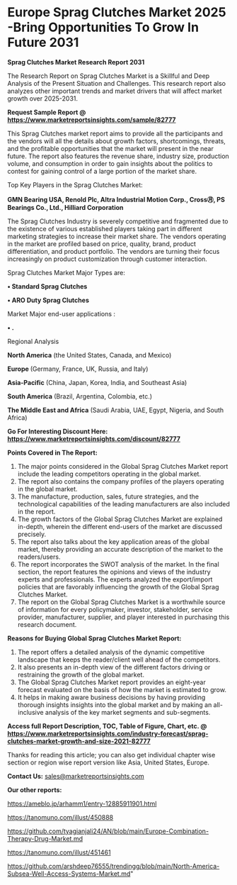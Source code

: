  # Europe Sprag Clutches Market 2025 -Bring Opportunities To Grow In Future 2031

<strong>Sprag Clutches Market Research Report 2031</strong>

The Research Report on Sprag Clutches Market is a Skillful and Deep Analysis of the Present Situation and Challenges. This research report also analyzes other important trends and market drivers that will affect market growth over 2025-2031.

<strong>Request Sample Report @ <a href=https://www.marketreportsinsights.com/sample/82777>https://www.marketreportsinsights.com/sample/82777</a></strong>

This Sprag Clutches market report aims to provide all the participants and the vendors will all the details about growth factors, shortcomings, threats, and the profitable opportunities that the market will present in the near future. The report also features the revenue share, industry size, production volume, and consumption in order to gain insights about the politics to contest for gaining control of a large portion of the market share.

Top Key Players in the Sprag Clutches Market:

<strong>GMN Bearing USA, Renold Plc, Altra Industrial Motion Corp., Cross㊊, PS Bearings Co., Ltd., Hilliard Corporation</strong>

The Sprag Clutches Industry is severely competitive and fragmented due to the existence of various established players taking part in different marketing strategies to increase their market share. The vendors operating in the market are profiled based on price, quality, brand, product differentiation, and product portfolio. The vendors are turning their focus increasingly on product customization through customer interaction.

Sprag Clutches Market Major Types are:

<strong>• Standard Sprag Clutches

• ARO Duty Sprag Clutches</strong>

Market Major end-user applications :

<strong>• .</strong>

Regional Analysis

</u><strong><b>North America</b></strong> (the United States, Canada, and Mexico)

<strong><b>Europe </b></strong>(Germany, France, UK, Russia, and Italy)

<strong><b>Asia-Pacific</b></strong> (China, Japan, Korea, India, and Southeast Asia)

<strong><b>South America</b></strong> (Brazil, Argentina, Colombia, etc.)

<strong><b>The Middle East and Africa</b></strong> (Saudi Arabia, UAE, Egypt, Nigeria, and South Africa)

<strong>Go For Interesting Discount Here: <a href=https://www.marketreportsinsights.com/discount/82777>https://www.marketreportsinsights.com/discount/82777</a></strong>

<strong>Points Covered in The Report:</strong>
<ol>
  <li>The major points considered in the Global Sprag Clutches Market report include the leading competitors operating in the global market.</li>
  <li>The report also contains the company profiles of the players operating in the global market.</li>
  <li>The manufacture, production, sales, future strategies, and the technological capabilities of the leading manufacturers are also included in the report.</li>
  <li>The growth factors of the Global Sprag Clutches Market are explained in-depth, wherein the different end-users of the market are discussed precisely.</li>
  <li>The report also talks about the key application areas of the global market, thereby providing an accurate description of the market to the readers/users.</li>
  <li>The report incorporates the SWOT analysis of the market. In the final section, the report features the opinions and views of the industry experts and professionals. The experts analyzed the export/import policies that are favorably influencing the growth of the Global Sprag Clutches Market.</li>
  <li>The report on the Global Sprag Clutches Market is a worthwhile source of information for every policymaker, investor, stakeholder, service provider, manufacturer, supplier, and player interested in purchasing this research document.</li>
</ol>
<strong>Reasons for Buying Global Sprag Clutches Market Report:</strong>

<ol>
  <li>The report offers a detailed analysis of the dynamic competitive landscape that keeps the reader/client well ahead of the competitors.</li>
  <li>It also presents an in-depth view of the different factors driving or restraining the growth of the global market.</li>
  <li>The Global Sprag Clutches Market report provides an eight-year forecast evaluated on the basis of how the market is estimated to grow.</li>
  <li>It helps in making aware business decisions by having providing thorough insights insights into the global market and by making an all-inclusive analysis of the key market segments and sub-segments.</li>
</ol>
<strong>Access full Report Description, TOC, Table of Figure, Chart, etc. @ <a href=https://www.marketreportsinsights.com/industry-forecast/sprag-clutches-market-growth-and-size-2021-82777>https://www.marketreportsinsights.com/industry-forecast/sprag-clutches-market-growth-and-size-2021-82777</a></strong>


Thanks for reading this article; you can also get individual chapter wise section or region wise report version like Asia, United States, Europe.

<strong>Contact Us:</strong>
sales@marketreportsinsights.com

<strong>Our other reports:</strong>

<a href=https://ameblo.jp/arhamm1/entry-12885911901.html>https://ameblo.jp/arhamm1/entry-12885911901.html</a>

<a href=https://tanomuno.com/illust/450888>https://tanomuno.com/illust/450888</a>

<a href=https://github.com/tyagianjali24/AN/blob/main/Europe-Combination-Therapy-Drug-Market.md>https://github.com/tyagianjali24/AN/blob/main/Europe-Combination-Therapy-Drug-Market.md</a>

<a href=https://tanomuno.com/illust/451461>https://tanomuno.com/illust/451461</a>

<a href=https://github.com/arshdeep76555/trendingg/blob/main/North-America-Subsea-Well-Access-Systems-Market.md>https://github.com/arshdeep76555/trendingg/blob/main/North-America-Subsea-Well-Access-Systems-Market.md</a>"
